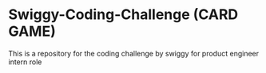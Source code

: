 # Swiggy-Coding-Challenge (CARD GAME)
This is a repository for the coding challenge by swiggy for product engineer intern role
